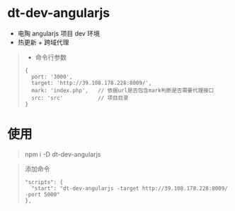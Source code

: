 # dt-dev-angularjs


- 电陶 angularjs 项目 dev 环境
- 热更新 + 跨域代理

> * 命令行参数
> ```
> {
>   port: '3000',
>   target: 'http://39.108.178.228:8009/',
>   mark: 'index.php',   // 依据url是否包含mark判断是否需要代理接口
>   src: 'src'           // 项目目录
> }
> ```

# 使用
> npm i -D dt-dev-angularjs

> 添加命令
> ```
> "scripts": {
>   "start": "dt-dev-angularjs -target http://39.108.178.228:8009/ -port 5000"
> },
> ```